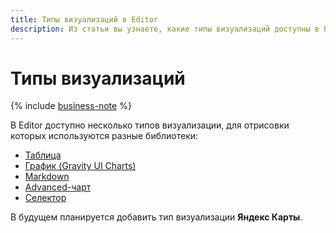 ```yaml
---
title: Типы визуализаций в Editor
description: Из статьи вы узнаете, какие типы визуализаций доступны в Editor.
---
```


# Типы визуализаций

{% include [business-note](../../../../_includes/datalens/datalens-functionality-available-business-note.md) %}

В Editor доступно несколько типов визуализации, для отрисовки которых используются разные библиотеки:

* [Таблица](./table.md)
* [График (Gravity UI Charts)](./chart.md)
* [Markdown](./markdown.md)
* [Advanced-чарт](./advanced.md)
* [Селектор](./controls.md)

В будущем планируется добавить тип визуализации **Яндекс Карты**.